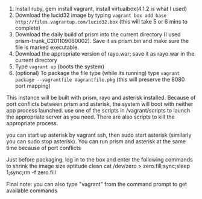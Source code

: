 1. Install ruby, gem install vagrant, install virtualbox(4.1.2 is what I used)
2. Download the lucid32 image by typing `vagrant box add base http://files.vagrantup.com/lucid32.box`  (this will take 5 or 6 mins to complete)
3. Download the daily build of prism into the current directory (I used prism-trunk_C201109060002). Save it as prism.bin and make sure the file is marked executable.
4. Download the appropriate version of rayo.war; save it as rayo.war in the current directory
5. Type `vagrant up` (boots the system)
6. (optional) To package the file type (while its running) type `vagrant package --vagrantfile Vagrantfile.pkg` (this will preserve the 8080 port mapping)

This instance will be built with prism, rayo and asterisk installed.  Because of port conflicts between prism and asterisk, the system will boot with neither app process launched.
use one of the scripts in /vagrant/scripts to launch the appropriate server as you need.  There are also scripts to kill the appropriate process. 


you can start up asterisk by vagrant ssh, then sudo start asterisk (similarly you can sudo stop asterisk).  You can run prism and asterisk at the same time because of port conflicts



Just before packaging, log in to the box and enter the following
commands  to shrink the image size
aptitude clean
cat /dev/zero > zero.fill;sync;sleep 1;sync;rm -f zero.fill

Final note: you can also type "vagrant" from the command prompt to get available commands

